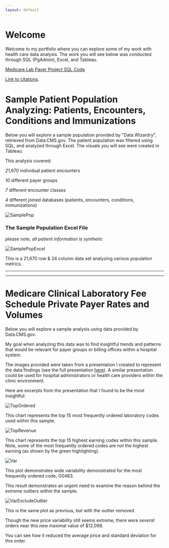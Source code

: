 ```yaml
---
layout: default
---
```

# Welcome

Welcome to my portfolio where you can explore some of my work with health care data analysis. 
The work you will see below was conducted through SQL (PgAdmin), Excel, and Tableau. 

[Medicare Lab Payer Project SQL Code](./sqlcode.html)

[Link to citations](./citations.html).


# Sample Patient Population Analyzing: Patients, Encounters, Conditions and Immunizations

Below you will explore a sample population provided by "Data Wizardry", retrieved from Data.CMS.gov.
The patient population was filtered using SQL, and analyzed through Excel. The visuals you will 
see were created in Tableau.

This analysis covered:

*21,670* individual patient encounters

*10* different payer groups

*7* different encounter classes

*4* different joined databases (patients, encounters, conditions, immunizations)

![SamplePop](https://terathomas.github.io/images/SamplePop.jpg)


### The Sample Population Excel File

_please note, all patient information is synthetic_

![SamplePopExcel](https://terathomas.github.io/images/SamplePopExcel.jpg)

This is a 21,670 row & 24 column data set analyzing
various population metrics.

-----------------------
-----------------------

# Medicare Clinical Laboratory Fee Schedule Private Payer Rates and Volumes 

Below you will explore a sample analysis using data provided by Data.CMS.gov.

My goal when analyzing this data was to find insightful trends and patterns
that would be relevant for payer groups or billing offices within a
hospital system. 

The images provided were taken from a presentation I created to represent the 
data findings (see the full presentation [here](https://terathomas.github.io/downloads/MedicareSample.pdf)). A similar presentation could be used for hospital administrators or health care providers within the clinic environment.

Here are excerpts from the presentation that I found to be the most insightful:

![TopOrdered](https://terathomas.github.io/images/TopOrdered.jpg)

This chart represents the top 15 most frequently ordered laboratory codes used within this sample. 

![TopRevenue](https://terathomas.github.io/images/TopRevenue.jpg)

This chart represents the top 15 highest earning codes within this sample.
Note, some of the most frequently ordered codes are *not* the highest earning (as shown by the green highlighting).

![Var](https://terathomas.github.io/images/Var.jpg)
 
 This plot demonstrates wide variability demonstrated for the most
 frequently ordered code, G0483. 

 This result demonstrates an urgent need to examine the reason behind the
 extreme outliers within the sample. 

![VarExcludeOutlier](https://terathomas.github.io/images/VarExcludeOutlier.jpg)

This is the same plot as previous, but with the outlier removed. 

Though the new price variability still seems extreme, there were _several_ orders near this new maximal value of $12,098.

You can see how it reduced the average price and standard deviation for this order. 


